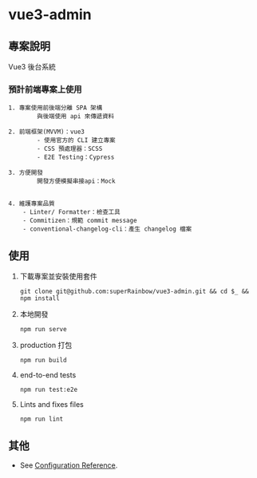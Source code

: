 # vue3-admin

## 專案說明

Vue3 後台系統

### 預計前端專案上使用

```
1. 專案使用前後端分離 SPA 架構
		與後端使用 api 來傳遞資料

2. 前端框架(MVVM)：vue3
		- 使用官方的 CLI 建立專案
		- CSS 預處理器：SCSS
		- E2E Testing：Cypress

3. 方便開發
		開發方便模擬串接api：Mock


4. 維護專案品質
	- Linter/ Formatter：檢查工具
	- Commitizen：規範 commit message
	- conventional-changelog-cli：產生 changelog 檔案
```

## 使用

1. 下載專案並安裝使用套件

   ```
   git clone git@github.com:superRainbow/vue3-admin.git && cd $_ && npm install
   ```

2. 本地開發

   ```
   npm run serve
   ```

3. production 打包

   ```
   npm run build
   ```

4. end-to-end tests

   ```
   npm run test:e2e
   ```

5. Lints and fixes files

   ```
   npm run lint
   ```

## 其他

- See [Configuration Reference](https://cli.vuejs.org/config/).
